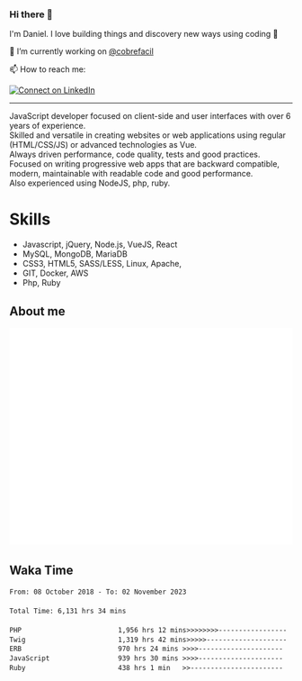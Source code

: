 ### Hi there 👋

I'm Daniel. I love building things and discovery new ways using coding :raised_hands: 

🔭 I’m currently working on [@cobrefacil](https://www.cobrefacil.com.br/)

📫 How to reach me:

[![Connect on LinkedIn](https://img.shields.io/badge/--linkedin?label=LinkedIn&logo=LinkedIn&style=social)](https://www.linkedin.com/in/daniel-cerverizzo/)

---

JavaScript developer focused on client-side and user interfaces with over 6 years of experience.  
Skilled and versatile in creating websites or web applications using regular (HTML/CSS/JS) or advanced technologies as Vue.  
Always driven performance, code quality, tests and good practices.  
 Focused on writing progressive web apps that are backward compatible, modern, maintainable with readable code and good performance.  
Also experienced using NodeJS, php, ruby. 


# Skills

 - Javascript, jQuery, Node.js, VueJS, React
 - MySQL, MongoDB, MariaDB    
 - CSS3, HTML5, SASS/LESS,  Linux, Apache,
 - GIT, Docker, AWS
 - Php, Ruby

## About me

![Metrics](/github-metrics.svg)

## Waka Time

<!--START_SECTION:waka-->

```txt
From: 08 October 2018 - To: 02 November 2023

Total Time: 6,131 hrs 34 mins

PHP                        1,956 hrs 12 mins>>>>>>>>-----------------   31.90 %
Twig                       1,319 hrs 42 mins>>>>>--------------------   21.52 %
ERB                        970 hrs 24 mins >>>>---------------------   15.83 %
JavaScript                 939 hrs 30 mins >>>>---------------------   15.32 %
Ruby                       438 hrs 1 min   >>-----------------------   07.14 %
```

<!--END_SECTION:waka-->

